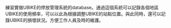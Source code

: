 練習實做UBIKE的停放管理系統的database。通過這個系統可以記錄各個地區UBIKE的使用頻率，可以以此為根據調整UBIKE的站點位置。與此同時，還可以記錄UBIKE的損壞狀況。方便工作人員及時的維護。

